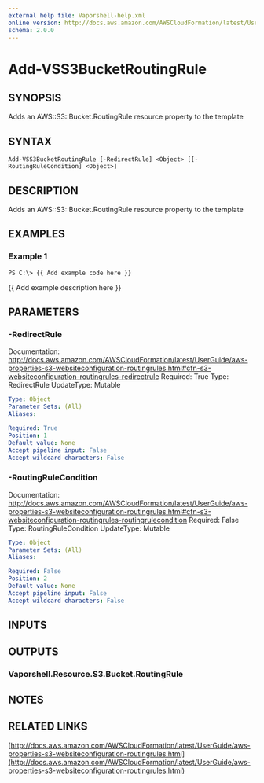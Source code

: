 ```yaml
---
external help file: Vaporshell-help.xml
online version: http://docs.aws.amazon.com/AWSCloudFormation/latest/UserGuide/aws-properties-s3-websiteconfiguration-routingrules.html
schema: 2.0.0
---
```


# Add-VSS3BucketRoutingRule

## SYNOPSIS
Adds an AWS::S3::Bucket.RoutingRule resource property to the template

## SYNTAX

```
Add-VSS3BucketRoutingRule [-RedirectRule] <Object> [[-RoutingRuleCondition] <Object>]
```

## DESCRIPTION
Adds an AWS::S3::Bucket.RoutingRule resource property to the template

## EXAMPLES

### Example 1
```
PS C:\> {{ Add example code here }}
```

{{ Add example description here }}

## PARAMETERS

### -RedirectRule
Documentation: http://docs.aws.amazon.com/AWSCloudFormation/latest/UserGuide/aws-properties-s3-websiteconfiguration-routingrules.html#cfn-s3-websiteconfiguration-routingrules-redirectrule
Required: True
Type: RedirectRule
UpdateType: Mutable

```yaml
Type: Object
Parameter Sets: (All)
Aliases: 

Required: True
Position: 1
Default value: None
Accept pipeline input: False
Accept wildcard characters: False
```

### -RoutingRuleCondition
Documentation: http://docs.aws.amazon.com/AWSCloudFormation/latest/UserGuide/aws-properties-s3-websiteconfiguration-routingrules.html#cfn-s3-websiteconfiguration-routingrules-routingrulecondition
Required: False
Type: RoutingRuleCondition
UpdateType: Mutable

```yaml
Type: Object
Parameter Sets: (All)
Aliases: 

Required: False
Position: 2
Default value: None
Accept pipeline input: False
Accept wildcard characters: False
```

## INPUTS

## OUTPUTS

### Vaporshell.Resource.S3.Bucket.RoutingRule

## NOTES

## RELATED LINKS

[http://docs.aws.amazon.com/AWSCloudFormation/latest/UserGuide/aws-properties-s3-websiteconfiguration-routingrules.html](http://docs.aws.amazon.com/AWSCloudFormation/latest/UserGuide/aws-properties-s3-websiteconfiguration-routingrules.html)


